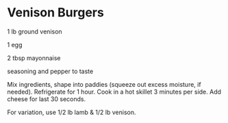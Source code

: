 # Venison Burgers

1 lb ground venison

1 egg

2 tbsp mayonnaise

seasoning and pepper to taste

Mix ingredients, shape into paddies (squeeze out excess moisture, if needed).
Refrigerate for 1 hour.
Cook in a hot skillet 3 minutes per side.  Add cheese for last 30 seconds.

For variation, use 1/2 lb lamb & 1/2 lb venison.
